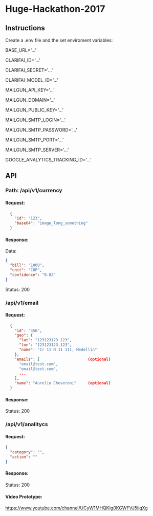 # Huge-Hackathon-2017

## Instructions

Create a .env file and the set enviroment variables:

BASE_URL='...'

CLARIFAI_ID='...'

CLARIFAI_SECRET='...'

CLARIFAI_MODEL_ID='...'

MAILGUN_API_KEY='...'

MAILGUN_DOMAIN='...'

MAILGUN_PUBLIC_KEY='...'

MAILGUN_SMTP_LOGIN='...'

MAILGUN_SMTP_PASSWORD='...'

MAILGUN_SMTP_PORT='...'

MAILGUN_SMTP_SERVER='...'

GOOGLE_ANALYTICS_TRACKING_ID='...'


## API

### Path: /api/v1/currency
#### Request:
```json
  {
    "id": "123",
    "base64": "image_long_something"
  }
```

#### Response:
Data:
```json
{
  "bill": "1000",
  "unit": "COP",
  "confidence": "0.82"
}
```
Status: 200

### /api/v1/email
#### Request:
```json
  {
    "id": "456",
    "geo": {
      "lat": "123123123.123",
      "lon": "123123123.123",
      "name": "Cr 11 N 11 111, Medellin"
    },
    "emails": [                     (optional)
      "email@test.com",
      "email@test.com",
      ...
    ],
    "name": "Aurelio Cheveroni"     (optional)
  }
```

#### Response:
Status: 200

### /api/v1/analitycs
#### Request:
```json
{
  "category": "",
  "action": ""
}
```

#### Response:
Status: 200

#### Video Prototype:
https://www.youtube.com/channel/UCyW1MHQKig0KGWFVJ5iiqXg
